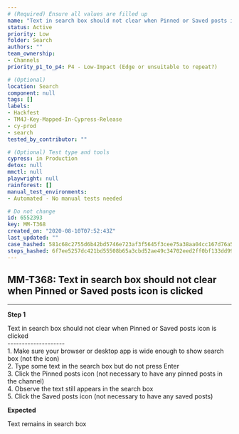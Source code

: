 ```yaml
---
# (Required) Ensure all values are filled up
name: "Text in search box should not clear when Pinned or Saved posts icon is clicked"
status: Active
priority: Low
folder: Search
authors: ""
team_ownership: 
- Channels
priority_p1_to_p4: P4 - Low-Impact (Edge or unsuitable to repeat?)

# (Optional)
location: Search
component: null
tags: []
labels: 
- Hackfest
- TM4J-Key-Mapped-In-Cypress-Release
- cy-prod
- search
tested_by_contributor: ""

# (Optional) Test type and tools
cypress: in Production
detox: null
mmctl: null
playwright: null
rainforest: []
manual_test_environments: 
- Automated - No manual tests needed

# Do not change
id: 6552393
key: MM-T368
created_on: "2020-08-10T07:52:43Z"
last_updated: ""
case_hashed: 581c68c2755d6b42bd5746e723af3f5645f3cee75a38aa04cc167d76a58ee3e204267db6a70dfe9a97c8ce12715dd61a
steps_hashed: 6f7ee5257dc421bd55508b65a3cbd52ae49c34702eed2ff0bf133dd9973e21c49bbc8a657c94c6bf3ead1dbc733b2cc3
---
```


<!-- (Auto-generated) Based on frontmatter's "key" and "name" -->

## MM-T368: Text in search box should not clear when Pinned or Saved posts icon is clicked

---

**Step 1**

Text in search box should not clear when Pinned or Saved posts icon is clicked\
\--------------------\
1\. Make sure your browser or desktop app is wide enough to show search box (not the icon)\
2\. Type some text in the search box but do not press Enter\
3\. Click the Pinned posts icon (not necessary to have any pinned posts in the channel)\
4\. Observe the text still appears in the search box\
5\. Click the Saved posts icon (not necessary to have any saved posts)

**Expected**

Text remains in search box
